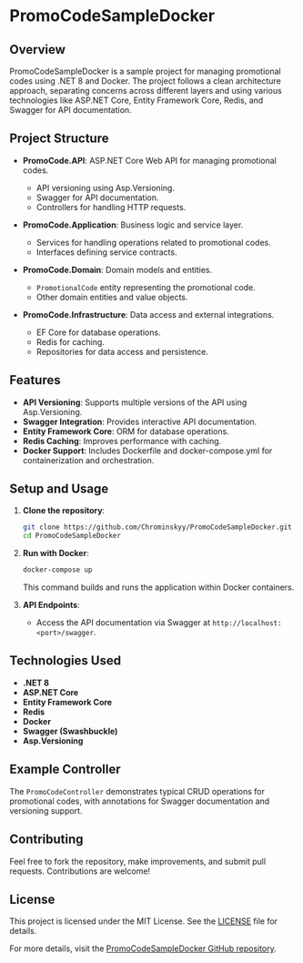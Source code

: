 
# PromoCodeSampleDocker

## Overview
PromoCodeSampleDocker is a sample project for managing promotional codes using .NET 8 and Docker. The project follows a clean architecture approach, separating concerns across different layers and using various technologies like ASP.NET Core, Entity Framework Core, Redis, and Swagger for API documentation.

## Project Structure
- **PromoCode.API**: ASP.NET Core Web API for managing promotional codes.
  - API versioning using Asp.Versioning.
  - Swagger for API documentation.
  - Controllers for handling HTTP requests.
  
- **PromoCode.Application**: Business logic and service layer.
  - Services for handling operations related to promotional codes.
  - Interfaces defining service contracts.
  
- **PromoCode.Domain**: Domain models and entities.
  - `PromotionalCode` entity representing the promotional code.
  - Other domain entities and value objects.
  
- **PromoCode.Infrastructure**: Data access and external integrations.
  - EF Core for database operations.
  - Redis for caching.
  - Repositories for data access and persistence.

## Features
- **API Versioning**: Supports multiple versions of the API using Asp.Versioning.
- **Swagger Integration**: Provides interactive API documentation.
- **Entity Framework Core**: ORM for database operations.
- **Redis Caching**: Improves performance with caching.
- **Docker Support**: Includes Dockerfile and docker-compose.yml for containerization and orchestration.

## Setup and Usage
1. **Clone the repository**:
   ```sh
   git clone https://github.com/Chrominskyy/PromoCodeSampleDocker.git
   cd PromoCodeSampleDocker
   ```
2. **Run with Docker**:
   ```sh
   docker-compose up
   ```
   This command builds and runs the application within Docker containers.

3. **API Endpoints**:
   - Access the API documentation via Swagger at `http://localhost:<port>/swagger`.

## Technologies Used
- **.NET 8**
- **ASP.NET Core**
- **Entity Framework Core**
- **Redis**
- **Docker**
- **Swagger (Swashbuckle)**
- **Asp.Versioning**

## Example Controller
The `PromoCodeController` demonstrates typical CRUD operations for promotional codes, with annotations for Swagger documentation and versioning support.

## Contributing
Feel free to fork the repository, make improvements, and submit pull requests. Contributions are welcome!

## License
This project is licensed under the MIT License. See the [LICENSE](LICENSE) file for details.

For more details, visit the [PromoCodeSampleDocker GitHub repository](https://github.com/Chrominskyy/PromoCodeSampleDocker).
